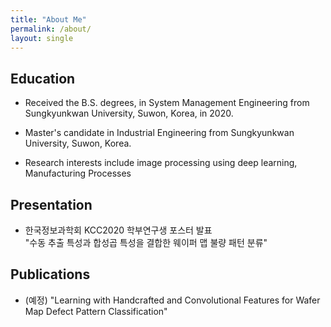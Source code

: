 ```yaml
---
title: "About Me"
permalink: /about/
layout: single
---
```


## Education

* Received the B.S. degrees, in System Management Engineering from Sungkyunkwan University, Suwon, Korea, in 2020.

* Master's candidate in Industrial Engineering from Sungkyunkwan University, Suwon, Korea.

* Research interests include image processing using deep learning, Manufacturing Processes

## Presentation

* 한국정보과학회 KCC2020 학부연구생 포스터 발표   
 "수동 추출 특성과 합성곱 특성을 결합한 웨이퍼 맵 불량 패턴 분류"
 
## Publications

* (예정) "Learning with Handcrafted and Convolutional Features for Wafer Map Defect Pattern Classification"